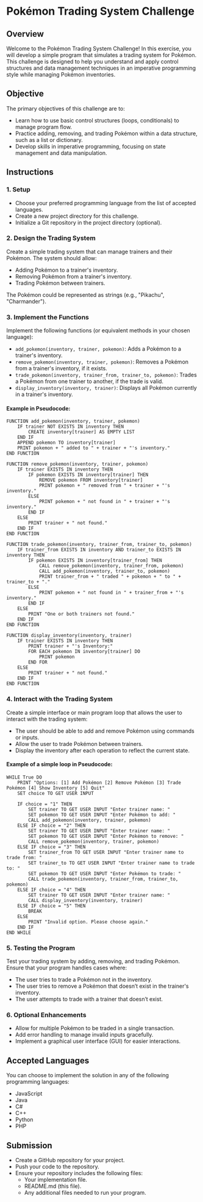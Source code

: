 # Pokémon Trading System Challenge

## Overview
Welcome to the Pokémon Trading System Challenge! In this exercise, you will develop a simple program that simulates a trading system for Pokémon. This challenge is designed to help you understand and apply control structures and data management techniques in an imperative programming style while managing Pokémon inventories.

## Objective
The primary objectives of this challenge are to:

- Learn how to use basic control structures (loops, conditionals) to manage program flow.
- Practice adding, removing, and trading Pokémon within a data structure, such as a list or dictionary.
- Develop skills in imperative programming, focusing on state management and data manipulation.

## Instructions

### 1. Setup
- Choose your preferred programming language from the list of accepted languages.
- Create a new project directory for this challenge.
- Initialize a Git repository in the project directory (optional).

### 2. Design the Trading System
Create a simple trading system that can manage trainers and their Pokémon. The system should allow:
- Adding Pokémon to a trainer's inventory.
- Removing Pokémon from a trainer's inventory.
- Trading Pokémon between trainers.

The Pokémon could be represented as strings (e.g., "Pikachu", "Charmander").

### 3. Implement the Functions
Implement the following functions (or equivalent methods in your chosen language):

- `add_pokemon(inventory, trainer, pokemon)`: Adds a Pokémon to a trainer's inventory.
- `remove_pokemon(inventory, trainer, pokemon)`: Removes a Pokémon from a trainer's inventory, if it exists.
- `trade_pokemon(inventory, trainer_from, trainer_to, pokemon)`: Trades a Pokémon from one trainer to another, if the trade is valid.
- `display_inventory(inventory, trainer)`: Displays all Pokémon currently in a trainer's inventory.

#### Example in Pseudocode:
```pseudocode
FUNCTION add_pokemon(inventory, trainer, pokemon)
    IF trainer NOT EXISTS IN inventory THEN
        CREATE inventory[trainer] AS EMPTY LIST
    END IF
    APPEND pokemon TO inventory[trainer]
    PRINT pokemon + " added to " + trainer + "'s inventory."
END FUNCTION

FUNCTION remove_pokemon(inventory, trainer, pokemon)
    IF trainer EXISTS IN inventory THEN
        IF pokemon EXISTS IN inventory[trainer] THEN
            REMOVE pokemon FROM inventory[trainer]
            PRINT pokemon + " removed from " + trainer + "'s inventory."
        ELSE
            PRINT pokemon + " not found in " + trainer + "'s inventory."
        END IF
    ELSE
        PRINT trainer + " not found."
    END IF
END FUNCTION

FUNCTION trade_pokemon(inventory, trainer_from, trainer_to, pokemon)
    IF trainer_from EXISTS IN inventory AND trainer_to EXISTS IN inventory THEN
        IF pokemon EXISTS IN inventory[trainer_from] THEN
            CALL remove_pokemon(inventory, trainer_from, pokemon)
            CALL add_pokemon(inventory, trainer_to, pokemon)
            PRINT trainer_from + " traded " + pokemon + " to " + trainer_to + "."
        ELSE
            PRINT pokemon + " not found in " + trainer_from + "'s inventory."
        END IF
    ELSE
        PRINT "One or both trainers not found."
    END IF
END FUNCTION

FUNCTION display_inventory(inventory, trainer)
    IF trainer EXISTS IN inventory THEN
        PRINT trainer + "'s Inventory:"
        FOR EACH pokemon IN inventory[trainer] DO
            PRINT pokemon
        END FOR
    ELSE
        PRINT trainer + " not found."
    END IF
END FUNCTION
```

### 4. Interact with the Trading System
Create a simple interface or main program loop that allows the user to interact with the trading system:
- The user should be able to add and remove Pokémon using commands or inputs.
- Allow the user to trade Pokémon between trainers.
- Display the inventory after each operation to reflect the current state.

#### Example of a simple loop in Pseudocode:
```pseudocode
WHILE True DO
    PRINT "Options: [1] Add Pokémon [2] Remove Pokémon [3] Trade Pokémon [4] Show Inventory [5] Quit"
    SET choice TO GET USER INPUT

    IF choice = "1" THEN
        SET trainer TO GET USER INPUT "Enter trainer name: "
        SET pokemon TO GET USER INPUT "Enter Pokémon to add: "
        CALL add_pokemon(inventory, trainer, pokemon)
    ELSE IF choice = "2" THEN
        SET trainer TO GET USER INPUT "Enter trainer name: "
        SET pokemon TO GET USER INPUT "Enter Pokémon to remove: "
        CALL remove_pokemon(inventory, trainer, pokemon)
    ELSE IF choice = "3" THEN
        SET trainer_from TO GET USER INPUT "Enter trainer name to trade from: "
        SET trainer_to TO GET USER INPUT "Enter trainer name to trade to: "
        SET pokemon TO GET USER INPUT "Enter Pokémon to trade: "
        CALL trade_pokemon(inventory, trainer_from, trainer_to, pokemon)
    ELSE IF choice = "4" THEN
        SET trainer TO GET USER INPUT "Enter trainer name: "
        CALL display_inventory(inventory, trainer)
    ELSE IF choice = "5" THEN
        BREAK
    ELSE
        PRINT "Invalid option. Please choose again."
    END IF
END WHILE
```

### 5. Testing the Program
Test your trading system by adding, removing, and trading Pokémon.
Ensure that your program handles cases where:
- The user tries to trade a Pokémon not in the inventory.
- The user tries to remove a Pokémon that doesn’t exist in the trainer's inventory.
- The user attempts to trade with a trainer that doesn’t exist.

### 6. Optional Enhancements
- Allow for multiple Pokémon to be traded in a single transaction.
- Add error handling to manage invalid inputs gracefully.
- Implement a graphical user interface (GUI) for easier interactions.

## Accepted Languages
You can choose to implement the solution in any of the following programming languages:

- JavaScript
- Java
- C#
- C++
- Python
- PHP

## Submission
- Create a GitHub repository for your project.
- Push your code to the repository.
- Ensure your repository includes the following files:
  - Your implementation file.
  - README.md (this file).
  - Any additional files needed to run your program.

